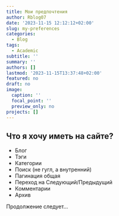 ```yaml
---
title: Мои предпочтения
author: Rblog07
date: '2023-11-15 12:12:12+02:00'
slug: my-preferences
categories:
  - Blog
tags:
  - Academic
subtitle: ''
summary: ''
authors: []
lastmod: '2023-11-15T13:37:48+02:00'
featured: no
draft: no
image:
  caption: ''
  focal_point: ''
  preview_only: no
projects: []
---
```


## Что я хочу иметь на сайте?

* Блог  
* Тэги  
* Категории  
* Поиск (не гугл, а внутренний)  
* Пагинация общая  
* Переход на Следующий/Предыдущий  
* Комментарии  
* Архив  

Продолжение следует...  
